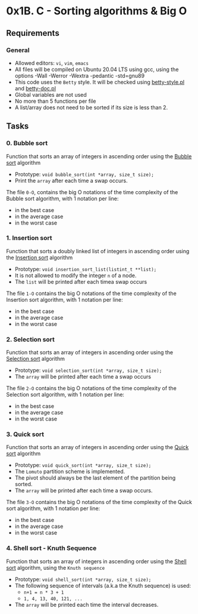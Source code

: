 # 0x1B. C - Sorting algorithms & Big O

## Requirements

### General

-   Allowed editors:  `vi`,  `vim`,  `emacs`
-   All files will be compiled on Ubuntu 20.04 LTS using gcc, using the options -Wall -Werror -Wextra -pedantic -std=gnu89
-   This code uses the  `Betty`  style. It will be checked using  [betty-style.pl](https://github.com/holbertonschool/Betty/blob/master/betty-style.pl "betty-style.pl")  and  [betty-doc.pl](https://github.com/holbertonschool/Betty/blob/master/betty-doc.pl "betty-doc.pl")
-   Global variables are not used
-   No more than 5 functions per file
-   A list/array does not need to be sorted if its size is less than 2.

## Tasks

### 0. Bubble sort

Function that sorts an array of integers in ascending order using the  [Bubble sort](https://intranet.hbtn.io/rltoken/fCItpIfgmE07fFbHBUToeg "Bubble sort")  algorithm

-   Prototype:  `void bubble_sort(int *array, size_t size);`
-   Print the  `array`  after each time a swap occurs.

The file  `0-O`, contains the big O notations of the time complexity of the Bubble sort algorithm, with 1 notation per line:

-   in the best case
-   in the average case
-   in the worst case

### 1. Insertion sort
Function that sorts a doubly linked list of integers in ascending order using the  [Insertion sort](https://intranet.hbtn.io/rltoken/4ueB1I1MkNypoTBXR0YX3g "Insertion sort")  algorithm

-   Prototype:  `void insertion_sort_list(listint_t **list);`
-   It is not allowed to modify the integer  `n`  of a node.
-   The  `list` will be printed after each timea swap occurs 

The file  `1-O` contains the big O notations of the time complexity of the Insertion sort algorithm, with 1 notation per line:

-   in the best case
-   in the average case
-   in the worst case

### 2. Selection sort
Function that sorts an array of integers in ascending order using the  [Selection sort](https://intranet.hbtn.io/rltoken/_DodgdySm5bPerpQm1LhwQ "Selection sort")  algorithm

-   Prototype:  `void selection_sort(int *array, size_t size);`
-  The  `array` will be printed after each time a swap occurs 

The file  `2-O` contains the big O notations of the time complexity of the Selection sort algorithm, with 1 notation per line:

-   in the best case
-   in the average case
-   in the worst case

### 3. Quick sort

Function that sorts an array of integers in ascending order using the  [Quick sort](https://intranet.hbtn.io/rltoken/VoeZ2Hwp4Q0piTJ3OODY3w "Quick sort")  algorithm

-   Prototype:  `void quick_sort(int *array, size_t size);`
-   The  `Lomuto`  partition scheme is implemented.
-   The pivot should always be the last element of the partition being sorted.
-   The  `array` will be printed after each time a swap occurs.

The file  `3-O` contains the big O notations of the time complexity of the Quick sort algorithm, with 1 notation per line:

-   in the best case
-   in the average case
-   in the worst case

### 4. Shell sort - Knuth Sequence

Function that sorts an array of integers in ascending order using the  [Shell sort](https://intranet.hbtn.io/rltoken/n1R5L9_ySu3ZE7JqIqIM0Q "Shell sort")  algorithm, using the  `Knuth sequence`

-   Prototype:  `void shell_sort(int *array, size_t size);`
-   The following sequence of intervals (a.k.a the Knuth sequence) is used:
    -   `n+1 = n * 3 + 1`
    -   `1, 4, 13, 40, 121, ...`
-   The  `array` will be printed each time the interval decreases.

